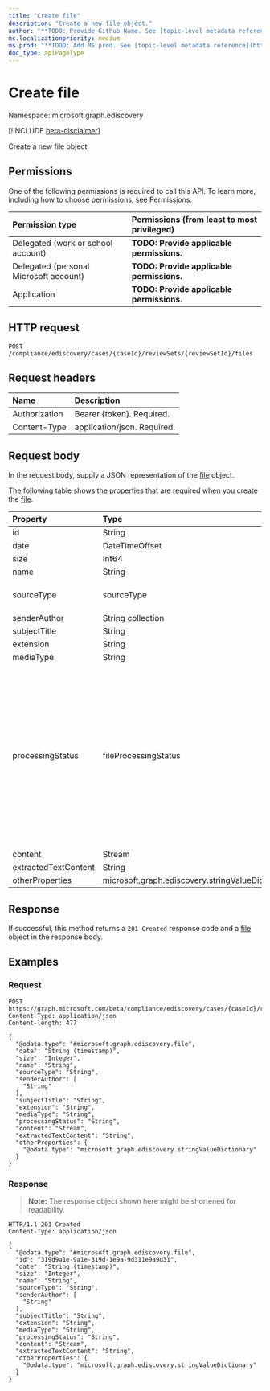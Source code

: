 ```yaml
---
title: "Create file"
description: "Create a new file object."
author: "**TODO: Provide Github Name. See [topic-level metadata reference](https://msgo.azurewebsites.net/add/document/guidelines/metadata.html#topic-level-metadata)**"
ms.localizationpriority: medium
ms.prod: "**TODO: Add MS prod. See [topic-level metadata reference](https://msgo.azurewebsites.net/add/document/guidelines/metadata.html#topic-level-metadata)**"
doc_type: apiPageType
---
```


# Create file
Namespace: microsoft.graph.ediscovery

[!INCLUDE [beta-disclaimer](../../includes/beta-disclaimer.md)]

Create a new file object.

## Permissions
One of the following permissions is required to call this API. To learn more, including how to choose permissions, see [Permissions](/graph/permissions-reference).

|Permission type|Permissions (from least to most privileged)|
|:---|:---|
|Delegated (work or school account)|**TODO: Provide applicable permissions.**|
|Delegated (personal Microsoft account)|**TODO: Provide applicable permissions.**|
|Application|**TODO: Provide applicable permissions.**|

## HTTP request

<!-- {
  "blockType": "ignored"
}
-->
``` http
POST /compliance/ediscovery/cases/{caseId}/reviewSets/{reviewSetId}/files
```

## Request headers
|Name|Description|
|:---|:---|
|Authorization|Bearer {token}. Required.|
|Content-Type|application/json. Required.|

## Request body
In the request body, supply a JSON representation of the [file](../resources/ediscovery-file.md) object.

The following table shows the properties that are required when you create the [file](../resources/ediscovery-file.md).

|Property|Type|Description|
|:---|:---|:---|
|id|String|**TODO: Add Description**|
|date|DateTimeOffset|**TODO: Add Description**|
|size|Int64|**TODO: Add Description**|
|name|String|**TODO: Add Description**|
|sourceType|sourceType|**TODO: Add Description**. The possible values are: `mailbox`, `site`.|
|senderAuthor|String collection|**TODO: Add Description**|
|subjectTitle|String|**TODO: Add Description**|
|extension|String|**TODO: Add Description**|
|mediaType|String|**TODO: Add Description**|
|processingStatus|fileProcessingStatus|**TODO: Add Description**. The possible values are: `success`, `internalError`, `unknownError`, `processingTimeout`, `invalidField`, `fileSizeIsZero`, `fileSizeIsTooLarge`, `fileDepthLimitExceeded`, `fileBodyIsTooLong`, `fileTypeIsUnknown`, `fileTypeIsNotSupported`, `malformedFile`, `protectedFile`, `poisonFile`, `noReviewSetSummaryGenerated`, `extractionException`, `ocrProcessingTimeout`, `ocrFileSizeExceedsLimit`, `unknownFutureValue`.|
|content|Stream|**TODO: Add Description**|
|extractedTextContent|String|**TODO: Add Description**|
|otherProperties|[microsoft.graph.ediscovery.stringValueDictionary](../resources/ediscovery-stringvaluedictionary.md)|**TODO: Add Description**|



## Response

If successful, this method returns a `201 Created` response code and a [file](../resources/ediscovery-file.md) object in the response body.

## Examples

### Request
<!-- {
  "blockType": "request",
  "name": "create_file_from_"
}
-->
``` http
POST https://graph.microsoft.com/beta/compliance/ediscovery/cases/{caseId}/reviewSets/{reviewSetId}/files
Content-Type: application/json
Content-length: 477

{
  "@odata.type": "#microsoft.graph.ediscovery.file",
  "date": "String (timestamp)",
  "size": "Integer",
  "name": "String",
  "sourceType": "String",
  "senderAuthor": [
    "String"
  ],
  "subjectTitle": "String",
  "extension": "String",
  "mediaType": "String",
  "processingStatus": "String",
  "content": "Stream",
  "extractedTextContent": "String",
  "otherProperties": {
    "@odata.type": "microsoft.graph.ediscovery.stringValueDictionary"
  }
}
```


### Response
>**Note:** The response object shown here might be shortened for readability.
<!-- {
  "blockType": "response",
  "truncated": true,
  "@odata.type": "microsoft.graph.ediscovery.file"
}
-->
``` http
HTTP/1.1 201 Created
Content-Type: application/json

{
  "@odata.type": "#microsoft.graph.ediscovery.file",
  "id": "319d9a1e-9a1e-319d-1e9a-9d311e9a9d31",
  "date": "String (timestamp)",
  "size": "Integer",
  "name": "String",
  "sourceType": "String",
  "senderAuthor": [
    "String"
  ],
  "subjectTitle": "String",
  "extension": "String",
  "mediaType": "String",
  "processingStatus": "String",
  "content": "Stream",
  "extractedTextContent": "String",
  "otherProperties": {
    "@odata.type": "microsoft.graph.ediscovery.stringValueDictionary"
  }
}
```

